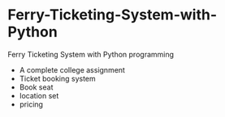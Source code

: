 # Ferry-Ticketing-System-with-Python
Ferry Ticketing System with Python programming

* A complete college assignment
* Ticket booking system
* Book seat
* location set
* pricing
